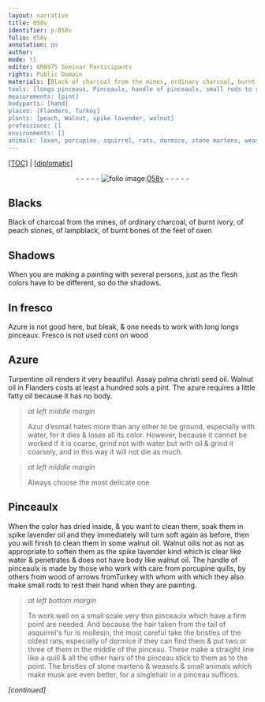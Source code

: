 ```yaml
---
layout: narrative
title: 058v
identifier: p-058v
folio: 058v
annotation: no
author:
mode: tl
editor: GR8975 Seminar Participants
rights: Public Domain
materials: [Black of charcoal from the mines, ordinary charcoal, burnt ivory, peach stones, lampblack, burnt bones of the feet of oxen, Azure, wood, Turpentine oil, palma christi seed oil, Walnut oil, azure, fatty oil, Azur d’esmail, water, oil, spike lavender oil, walnut oil, spike lavender, porcupine quills, wood of arrows fromTurkey, hair taken from the tail of asquirrel's fur, bristles of the oldest rats, quill, hairs, bristles of stone martens & weasels & small animals which make musk, musk, hair]
tools: [longs pinceaux, Pinceaulx, handle of pinceaulx, small rods to rest their hand when they are painting, pinceaulx which have a firm point, pinceau, quill]
measurements: [pint]
bodyparts: [hand]
places: [Flanders, Turkey]
plants: [peach, Walnut, spike lavender, walnut]
professions: []
environments: []
animals: [oxen, porcupine, squirrel, rats, dormice, stone martens, weasels]
---
```


 <p><a href="{{ site.baseurl }}/translation/">[TOC]</a> | <a href="{{ site.baseurl }}/texts/p-058v_tc/" target="_blank">[diplomatic]</a></p><div class="folio" align="center">- - - - - <a href="http://gallica.bnf.fr/ark:/12148/btv1b10500001g/f122.item." target="_blank"><img src="https://cu-mkp.github.io/2017-workshop-edition/assets/photo-icon.png" alt="folio image: " style="display:inline-block; margin-bottom:-3px;"/>058v</a> - - - - - </div>  
  

## Blacks

 
<span class="m">Black of charcoal from the mines</span>, of <span class="m">ordinary charcoal</span>, of <span class="m">burnt ivory</span>, of <span class="m"><span class="pa">peach</span> stones</span>, of <span class="m">lampblack</span>, of <span class="m">burnt bones of the feet of <span class="al">oxen</span></span>

 
  

## Shadows

 
When you are making a painting with several persons, just as the flesh colors have to be different, so do the shadows.

 
  

## In fresco

 
<span class="m">Azure</span> is not good here, but bleak, & one needs to work with long <span class="tl"> longs pinceaux</span>. Fresco is not used <span class="del">cont</span> on <span class="m">wood</span>

 
  

## <span class="m">Azure</span>

 
<span class="m">Turpentine oil</span> renders it very beautiful. Assay <span class="m">palma christi seed oil</span>. <span class="m"><span class="pa">Walnut</span> oil</span> in <span class="pl">Flanders</span> costs at least a hundred <span class="cn">sols</span> a <span class="ms">pint</span>. The <span class="m">azure</span> requires a little <span class="m">fatty oil</span> because it has no body.
 
> *at left middle margin*
> 
> 
>   <span class="m">Azur d’esmail</span> hates more than any other to be ground, especially with <span class="m">water</span>, for it dies & loses all its color. However, because it cannot be worked if it is coarse, grind not with <span class="m">water</span> but with <span class="m">oil</span> & grind it coarsely, and in this way it will not die as much.
 
> *at left middle margin*
> 
> 
>   Always choose the most delicate one
 
 
  

## <span class="tl">Pinceaulx</span>

 
When the color has dried inside, & you want to clean them, soak them in <span class="m"><span class="pa">spike lavender</span> oil</span> and they immediately will turn soft again as before, then you will finish to clean them in some <span class="m"><span class="pa">walnut</span> oil</span>. <span class="m"><span class="pa">Walnut</span> oil</span>is not <span class="del">as not</span> as appropriate to soften them as the <span class="m"><span class="pa">spike lavender</span></span> kind which is clear like <span class="m">water</span> & penetrates & does not have body like <span class="m"><span class="pa">walnut</span> oil</span>. The <span class="tl">handle of pinceaulx</span> is made by those who work with care from <span class="m"><span class="al">porcupine</span> quills</span>, by others from <span class="m"><span class="m">wood</span> of arrows from<span class="pl">Turkey</span></span> <span class="del">with whom</span> with which they also make <span class="tl">small rods to rest their <span class="bp">hand</span> when they are painting</span>.
 
> *at left bottom margin*
> 
> 
>   To work well on a small scale very thin <span class="tl">pinceaulx which have a firm point</span> are needed. And because the <span class="m">hair taken from the tail of a<span class="al">squirrel</span>'s fur</span> is mollesin, the most careful take the <span class="m">bristles of the oldest <span class="al">rats</span></span>, especially of <span class="al">dormice</span> if they can find them & put two or three of them in the middle of the <span class="tl">pinceau</span>. These make a straight line like a <span class="tl"><span class="m">quill</span></span> & all the other <span class="m">hairs</span> of the <span class="tl">pinceau</span> stick to them as to the point. The <span class="m">bristles of <span class="al">stone martens</span> & <span class="al">weasels</span> & small animals which make <span class="m">musk</span></span> are even better, for a single<span class="m">hair</span> in a <span class="tl">pinceau</span> suffices.
 
*[continued]*
 
 